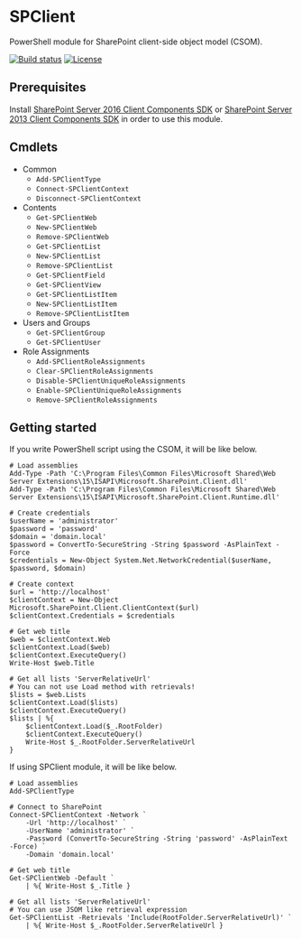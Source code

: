 # SPClient

PowerShell module for SharePoint client-side object model (CSOM).

[![Build status](https://img.shields.io/appveyor/ci/karamem0/SPClient.svg?style=flat-square)](https://ci.appveyor.com/project/karamem0/SPClient)
[![License](https://img.shields.io/github/license/karamem0/SPClient.svg?style=flat-square)](https://github.com/karamem0/SPClient/blob/master/LICENSE)

## Prerequisites
Install [SharePoint Server 2016 Client Components SDK](https://www.microsoft.com/en-us/download/details.aspx?id=51679) or [SharePoint Server 2013 Client Components SDK](https://www.microsoft.com/en-us/download/details.aspx?id=35585) in order to use this module.

## Cmdlets
- Common
  - `Add-SPClientType`
  - `Connect-SPClientContext`
  - `Disconnect-SPClientContext`
- Contents
  - `Get-SPClientWeb`
  - `New-SPClientWeb`
  - `Remove-SPClientWeb`
  - `Get-SPClientList`
  - `New-SPClientList`
  - `Remove-SPClientList`
  - `Get-SPClientField`
  - `Get-SPClientView`
  - `Get-SPClientListItem`
  - `New-SPClientListItem`
  - `Remove-SPClientListItem`
- Users and Groups
  - `Get-SPClientGroup`
  - `Get-SPClientUser`
- Role Assignments
  - `Add-SPClientRoleAssignments`
  - `Clear-SPClientRoleAssignments`
  - `Disable-SPClientUniqueRoleAssignments`
  - `Enable-SPClientUniqueRoleAssignments`
  - `Remove-SPClientRoleAssignments`

## Getting started

If you write PowerShell script using the CSOM, it will be like below. 

```
# Load assemblies
Add-Type -Path 'C:\Program Files\Common Files\Microsoft Shared\Web Server Extensions\15\ISAPI\Microsoft.SharePoint.Client.dll'
Add-Type -Path 'C:\Program Files\Common Files\Microsoft Shared\Web Server Extensions\15\ISAPI\Microsoft.SharePoint.Client.Runtime.dll'

# Create credentials
$userName = 'administrator'
$password = 'password'
$domain = 'domain.local'
$password = ConvertTo-SecureString -String $password -AsPlainText -Force
$credentials = New-Object System.Net.NetworkCredential($userName, $password, $domain)

# Create context
$url = 'http://localhost'
$clientContext = New-Object Microsoft.SharePoint.Client.ClientContext($url)
$clientContext.Credentials = $credentials

# Get web title
$web = $clientContext.Web
$clientContext.Load($web)
$clientContext.ExecuteQuery()
Write-Host $web.Title

# Get all lists 'ServerRelativeUrl'
# You can not use Load method with retrievals!
$lists = $web.Lists
$clientContext.Load($lists)
$clientContext.ExecuteQuery()
$lists | %{ 
    $clientContext.Load($_.RootFolder)
    $clientContext.ExecuteQuery()
    Write-Host $_.RootFolder.ServerRelativeUrl
}
```

If using SPClient module, it will be like below. 

```
# Load assemblies
Add-SPClientType

# Connect to SharePoint
Connect-SPClientContext -Network `
    -Url 'http://localhost' `
    -UserName 'administrator' `
    -Password (ConvertTo-SecureString -String 'password' -AsPlainText -Force) `
    -Domain 'domain.local'

# Get web title
Get-SPClientWeb -Default `
    | %{ Write-Host $_.Title }

# Get all lists 'ServerRelativeUrl'
# You can use JSOM like retrieval expression
Get-SPClientList -Retrievals 'Include(RootFolder.ServerRelativeUrl)' `
    | %{ Write-Host $_.RootFolder.ServerRelativeUrl }
```
